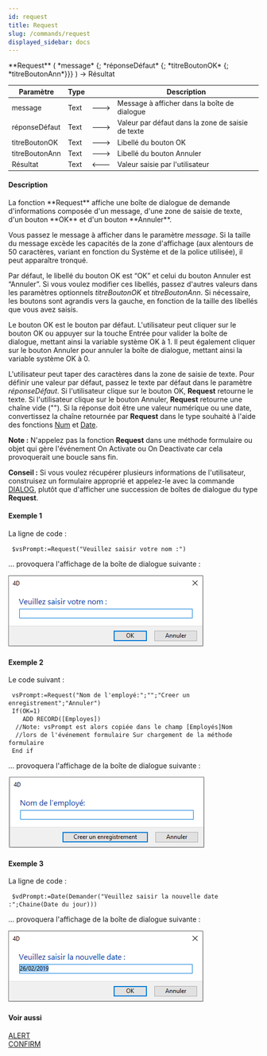 ```yaml
---
id: request
title: Request
slug: /commands/request
displayed_sidebar: docs
---
```


<!--REF #_command_.Request.Syntax-->**Request** ( *message* {; *réponseDéfaut* {; *titreBoutonOK* {; *titreBoutonAnn*}}} )  -> Résultat<!-- END REF-->
<!--REF #_command_.Request.Params-->
| Paramètre | Type |  | Description |
| --- | --- | --- | --- |
| message | Text | &#x1F852; | Message à afficher dans la boîte de dialogue |
| réponseDéfaut | Text | &#x1F852; | Valeur par défaut dans la zone de saisie de texte |
| titreBoutonOK | Text | &#x1F852; | Libellé du bouton OK |
| titreBoutonAnn | Text | &#x1F852; | Libellé du bouton Annuler |
| Résultat | Text | &#x1F850; | Valeur saisie par l'utilisateur |

<!-- END REF-->

#### Description 

<!--REF #_command_.Request.Summary-->La fonction **Request** affiche une boîte de dialogue de demande d'informations composée d'un message, d'une zone de saisie de texte, d'un bouton **OK** et d'un bouton **Annuler**.<!-- END REF--> 

Vous passez le message à afficher dans le paramètre *message*. Si la taille du message excède les capacités de la zone d'affichage (aux alentours de 50 caractères, variant en fonction du Système et de la police utilisée), il peut apparaître tronqué.

Par défaut, le libellé du bouton OK est “OK” et celui du bouton Annuler est “Annuler”. Si vous voulez modifier ces libellés, passez d'autres valeurs dans les paramètres optionnels *titreBoutonOK* et *titreBoutonAnn*. Si nécessaire, les boutons sont agrandis vers la gauche, en fonction de la taille des libellés que vous avez saisis.

Le bouton OK est le bouton par défaut. L'utilisateur peut cliquer sur le bouton OK ou appuyer sur la touche Entrée pour valider la boîte de dialogue, mettant ainsi la variable système OK à 1\. Il peut également cliquer sur le bouton Annuler pour annuler la boîte de dialogue, mettant ainsi la variable système OK à 0\. 

L'utilisateur peut taper des caractères dans la zone de saisie de texte. Pour définir une valeur par défaut, passez le texte par défaut dans le paramètre *réponseDéfaut*. Si l'utilisateur clique sur le bouton OK, **Request** retourne le texte. Si l'utilisateur clique sur le bouton Annuler, **Request** retourne une chaîne vide (""). Si la réponse doit être une valeur numérique ou une date, convertissez la chaîne retournée par **Request** dans le type souhaité à l'aide des fonctions [Num](num.md) et [Date](date.md).

**Note :** N'appelez pas la fonction **Request** dans une méthode formulaire ou objet qui gère l'événement On Activate ou On Deactivate car cela provoquerait une boucle sans fin.

**Conseil :** Si vous voulez récupérer plusieurs informations de l'utilisateur, construisez un formulaire approprié et appelez-le avec la commande [DIALOG](dialog.md), plutôt que d'afficher une succession de boîtes de dialogue du type **Request**.

#### Exemple 1 

La ligne de code :

```4d
 $vsPrompt:=Request("Veuillez saisir votre nom :")
```

... provoquera l'affichage de la boîte de dialogue suivante :

![](../assets/en/commands/pict4225119.fr.png)

#### Exemple 2 

Le code suivant :

```4d
 vsPrompt:=Request("Nom de l'employé:";"";"Creer un enregistrement";"Annuler")
 If(OK=1)
    ADD RECORD([Employes])
  //Note: vsPrompt est alors copiée dans le champ [Employés]Nom 
  //lors de l'événement formulaire Sur chargement de la méthode formulaire
 End if
```

... provoquera l'affichage de la boîte de dialogue suivante :

![](../assets/en/commands/pict4225137.fr.png)

#### Exemple 3 

La ligne de code :

```4d
 $vdPrompt:=Date(Demander("Veuillez saisir la nouvelle date :";Chaine(Date du jour)))
```

... provoquera l'affichage de la boîte de dialogue suivante :

![](../assets/en/commands/pict4225146.fr.png)

#### Voir aussi 

[ALERT](alert.md)  
[CONFIRM](confirm.md)  